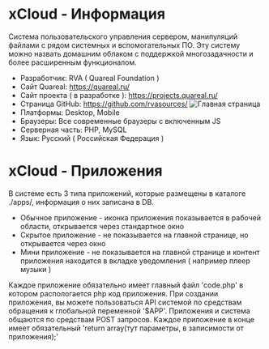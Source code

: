 # xCloud - Информация
Система пользовательского управления сервером, манипуляций файлами с рядом системных и вспомогательных ПО. Эту систему можно назвать домашним облаком с поддержкой многозадачности и более расширенным функционалом.
- Разработчик: RVA ( Quareal Foundation )
- Сайт Quareal: https://quareal.ru/
- Сайт проекта ( в разработке ): https://projects.quareal.ru/
- Страница GitHub: https://github.com/rvasources/
![Главная страница](https://github.com/rvasources/xCloud/blob/master/main.jpg)
- Платформы: Desktop, Mobile
- Браузеры: Все современные браузеры с включенным JS
- Серверная часть: PHP, MySQL
- Язык: Русский ( Российская Федерация )

# xCloud - Приложения
В системе есть 3 типа приложений, которые размещены в каталоге ./apps/, информация о них записана в DB.
- Обычное приложение - иконка приложения показывается в рабочей области, открывается через стандартное окно
- Скрытое приложение - не показывается на главной странице, но открывается через окно
- Мини приложение - не показывается на главной странице и контент приложения находится в вкладке уведомления ( например плеер музыки )

Каждое приложение обязательно имеет главный файл 'code.php' в котором распологается php код приложения. При создании приложения, вы можете пользоваться API системой по средствам обращения к глобальной переменной '$APP'. Приложения и система общаются по средствам POST запросов. Каждое приложение в конце имеет обязательный 'return array(тут параметры, в записимости от приложения);'
